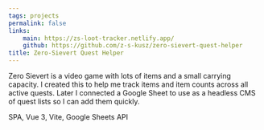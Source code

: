 ```yaml
---
tags: projects
permalink: false
links:
    main: https://zs-loot-tracker.netlify.app/
    github: https://github.com/z-s-kusz/zero-sievert-quest-helper
title: Zero-Sievert Quest Helper
---
```


Zero Sievert is a video game with lots of items and a small carrying capacity.
I created this to help me track items and item counts across all active quests.
Later I connected a Google Sheet to use as a headless CMS of quest lists so I can add them quickly.

<div class="text-blue-400 border-t-2 border-zinc-50 mt-4 pt-4">
SPA, Vue 3, Vite, Google Sheets API
</div>
